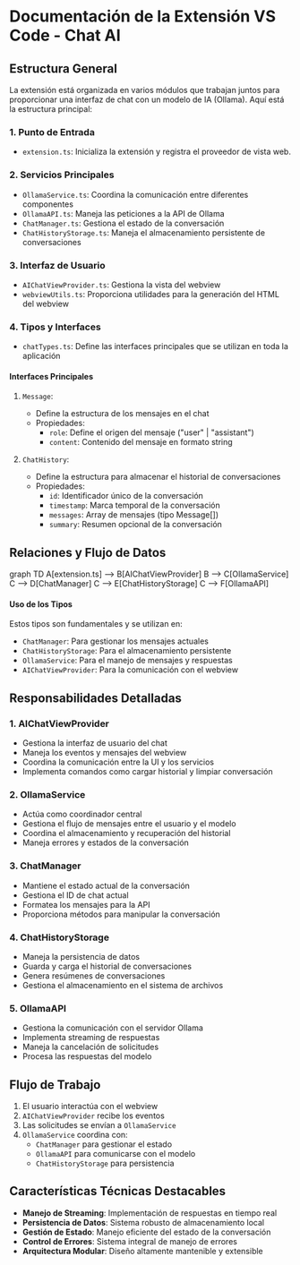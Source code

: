 # Documentación de la Extensión VS Code - Chat AI

## Estructura General

La extensión está organizada en varios módulos que trabajan juntos para proporcionar una interfaz de chat con un modelo de IA (Ollama). Aquí está la estructura principal:

### 1. Punto de Entrada

- `extension.ts`: Inicializa la extensión y registra el proveedor de vista web.

### 2. Servicios Principales

- `OllamaService.ts`: Coordina la comunicación entre diferentes componentes
- `OllamaAPI.ts`: Maneja las peticiones a la API de Ollama
- `ChatManager.ts`: Gestiona el estado de la conversación
- `ChatHistoryStorage.ts`: Maneja el almacenamiento persistente de conversaciones

### 3. Interfaz de Usuario

- `AIChatViewProvider.ts`: Gestiona la vista del webview
- `webviewUtils.ts`: Proporciona utilidades para la generación del HTML del webview

### 4. Tipos y Interfaces

- `chatTypes.ts`: Define las interfaces principales que se utilizan en toda la aplicación

#### Interfaces Principales

1. `Message`:

   - Define la estructura de los mensajes en el chat
   - Propiedades:
     - `role`: Define el origen del mensaje ("user" | "assistant")
     - `content`: Contenido del mensaje en formato string

2. `ChatHistory`:
   - Define la estructura para almacenar el historial de conversaciones
   - Propiedades:
     - `id`: Identificador único de la conversación
     - `timestamp`: Marca temporal de la conversación
     - `messages`: Array de mensajes (tipo Message[])
     - `summary`: Resumen opcional de la conversación

## Relaciones y Flujo de Datos

graph TD
A[extension.ts] --> B[AIChatViewProvider]
B --> C[OllamaService]
C --> D[ChatManager]
C --> E[ChatHistoryStorage]
C --> F[OllamaAPI]

#### Uso de los Tipos

Estos tipos son fundamentales y se utilizan en:

- `ChatManager`: Para gestionar los mensajes actuales
- `ChatHistoryStorage`: Para el almacenamiento persistente
- `OllamaService`: Para el manejo de mensajes y respuestas
- `AIChatViewProvider`: Para la comunicación con el webview

## Responsabilidades Detalladas

### 1. AIChatViewProvider

- Gestiona la interfaz de usuario del chat
- Maneja los eventos y mensajes del webview
- Coordina la comunicación entre la UI y los servicios
- Implementa comandos como cargar historial y limpiar conversación

### 2. OllamaService

- Actúa como coordinador central
- Gestiona el flujo de mensajes entre el usuario y el modelo
- Coordina el almacenamiento y recuperación del historial
- Maneja errores y estados de la conversación

### 3. ChatManager

- Mantiene el estado actual de la conversación
- Gestiona el ID de chat actual
- Formatea los mensajes para la API
- Proporciona métodos para manipular la conversación

### 4. ChatHistoryStorage

- Maneja la persistencia de datos
- Guarda y carga el historial de conversaciones
- Genera resúmenes de conversaciones
- Gestiona el almacenamiento en el sistema de archivos

### 5. OllamaAPI

- Gestiona la comunicación con el servidor Ollama
- Implementa streaming de respuestas
- Maneja la cancelación de solicitudes
- Procesa las respuestas del modelo

## Flujo de Trabajo

1. El usuario interactúa con el webview
2. `AIChatViewProvider` recibe los eventos
3. Las solicitudes se envían a `OllamaService`
4. `OllamaService` coordina con:
   - `ChatManager` para gestionar el estado
   - `OllamaAPI` para comunicarse con el modelo
   - `ChatHistoryStorage` para persistencia

## Características Técnicas Destacables

- **Manejo de Streaming**: Implementación de respuestas en tiempo real
- **Persistencia de Datos**: Sistema robusto de almacenamiento local
- **Gestión de Estado**: Manejo eficiente del estado de la conversación
- **Control de Errores**: Sistema integral de manejo de errores
- **Arquitectura Modular**: Diseño altamente mantenible y extensible




